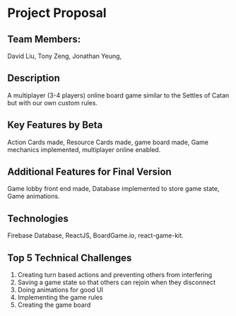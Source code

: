 # Project Proposal

## Team Members:
David Liu,
Tony Zeng,
Jonathan Yeung,

## Description
A multiplayer (3-4 players) online board game similar to the Settles of Catan but with our own custom rules. 

## Key Features by Beta
Action Cards made, Resource Cards made, game board made, Game mechanics implemented, multiplayer online enabled.

## Additional Features for Final Version
Game lobby front end made, Database implemented to store game state, Game animations.

## Technologies
Firebase Database, ReactJS, BoardGame.io, react-game-kit.

## Top 5 Technical Challenges
1. Creating turn based actions and preventing others from interfering
2. Saving a game state so that others can rejoin when they disconnect
3. Doing animations for good UI
4. Implementing the game rules
5. Creating the game board
